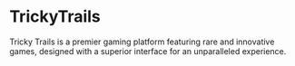 # TrickyTrails
Tricky Trails is a premier gaming platform featuring rare and innovative games, designed with a superior interface for an unparalleled experience.
